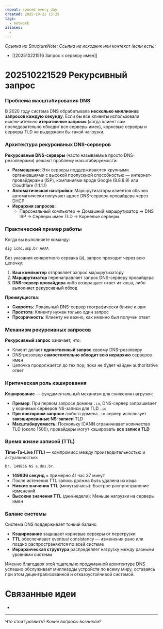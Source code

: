 ```yaml
---
repeat: spaced every day
created: 2025-10-22 15:29
tags:
  - network
aliases:
  -
---
```

*Ссылка на StructureNote:*
*Ссылка на исходник или контекст (если есть):*
- [[202510221516 Запрос к серверу имен]]

# 202510221529 Рекурсивный запрос

### **Проблема масштабирования DNS**

В 2020 году система DNS обрабатывала **несколько миллионов запросов каждую секунду**. Если бы все клиенты использовали исключительно **итеративные запросы** (когда клиент сам последовательно обходит все серверы имен), корневые серверы и серверы TLD не выдержали бы такой нагрузки.

### **Архитектура рекурсивных DNS-серверов**

**Рекурсивные DNS-серверы** (часто называемые просто DNS-резолверами) решают проблему масштабируемости:

- **Размещение**: Эти серверы поддерживаются крупными организациями с высокой пропускной способностью — интернет-провайдерами (ISP), компаниями вроде Google (8.8.8.8) или Cloudflare (1.1.1.1)
- **Автоматическая настройка**: Маршрутизаторы клиентов обычно автоматически получают адрес DNS-сервера провайдера через DHCP
- **Иерархия запросов**:
  - Персональный компьютер → Домашний маршрутизатор → DNS ISP → Серверы имен TLD → Корневые серверы

### **Практический пример работы**

Когда вы выполняете команду:

```bash
dig icmc.usp.br AAAA
```

Без указания конкретного сервака (`@`), запрос проходит через всю цепочку:

1. **Ваш компьютер** отправляет запрос маршрутизатору
2. **Маршрутизатор** перенаправляет запрос DNS-серверу провайдера
3. **DNS-сервер провайдера** либо возвращает ответ из кэша, либо выполняет рекурсивный обход

**Преимущества**:
- **Скорость**: Локальный DNS-сервер географически ближе к вам
- **Простота**: Клиенту нужен только один запрос
- **Прозрачность**: Клиенту не важно, как именно был получен ответ

### **Механизм рекурсивных запросов**

**Рекурсивный запрос** означает, что:
- Клиент делает **единственный запрос** своему DNS-резолверу
- DNS-резолвер **самостоятельно обходит всю иерархию** серверов имен
- Цепочка продолжается до тех пор, пока не будет найден authoritative ответ

### **Критическая роль кэширования**

**Кэширование** — фундаментальный механизм для снижения нагрузки:

- **Пример**: При первом запросе домена `.io`, DNS-сервер запрашивает у корневых серверов NS-записи для TLD `.io`
- **При повторном запросе** любого домена `.io` сервер использует **закэшированные NS-записи** TLD
- **Масштабируемость**: Поскольку ICANN ограничивает количество TLD (около 1500), провайдеры могут кэшировать **все записи TLD**

### **Время жизни записей (TTL)**

**Time-To-Live (TTL)** — компромисс между производительностью и актуальностью:

```dns
br. 149836 NS a.dns.br.
```

- **149836 секунд** = примерно 41 час 37 минут
- После истечения TTL запись должна быть удалена из кэша
- **Низкие значения TTL** (минуты/часы): Быстрое распространение изменений
- **Высокие значения TTL** (дни/недели): Меньше нагрузки на серверы имен

### **Баланс системы**

Система DNS поддерживает тонкий баланс:

- **Кэширование** защищает корневые серверы от перегрузки
- **TTL** обеспечивает eventual consistency — изменения рано или поздно распространяются по всей системе
- **Иерархическая структура** распределяет нагрузку между разными уровнями системы

Именно благодаря этой тщательно продуманной архитектуре DNS успешно обслуживает миллиарды устройств по всему миру, оставаясь при этом децентрализованной и отказоустойчивой системой.

# Связанные идеи

- 

---

*Что стоит развить? Какие вопросы возникли?*
